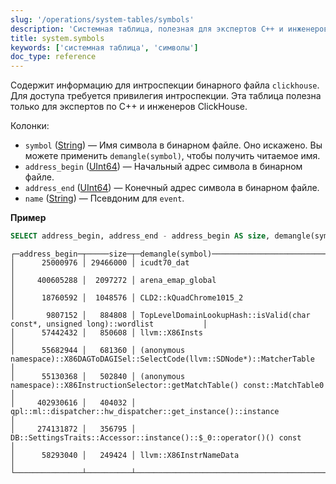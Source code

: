 ```yaml
---
slug: '/operations/system-tables/symbols'
description: 'Системная таблица, полезная для экспертов C++ и инженеров ClickHouse,'
title: system.symbols
keywords: ['системная таблица', 'символы']
doc_type: reference
---
```

Содержит информацию для интроспекции бинарного файла `clickhouse`. Для доступа требуется привилегия интроспекции. Эта таблица полезна только для экспертов по C++ и инженеров ClickHouse.

Колонки:

- `symbol` ([String](../../sql-reference/data-types/string.md)) — Имя символа в бинарном файле. Оно искажено. Вы можете применить `demangle(symbol)`, чтобы получить читаемое имя.
- `address_begin` ([UInt64](../../sql-reference/data-types/int-uint.md)) — Начальный адрес символа в бинарном файле.
- `address_end` ([UInt64](../../sql-reference/data-types/int-uint.md)) — Конечный адрес символа в бинарном файле.
- `name` ([String](../../sql-reference/data-types/string.md)) — Псевдоним для `event`.

**Пример**

```sql
SELECT address_begin, address_end - address_begin AS size, demangle(symbol) FROM system.symbols ORDER BY size DESC LIMIT 10
```

```text
┌─address_begin─┬─────size─┬─demangle(symbol)──────────────────────────────────────────────────────────────────┐
│      25000976 │ 29466000 │ icudt70_dat                                                                       │
│     400605288 │  2097272 │ arena_emap_global                                                                 │
│      18760592 │  1048576 │ CLD2::kQuadChrome1015_2                                                           │
│       9807152 │   884808 │ TopLevelDomainLookupHash::isValid(char const*, unsigned long)::wordlist           │
│      57442432 │   850608 │ llvm::X86Insts                                                                    │
│      55682944 │   681360 │ (anonymous namespace)::X86DAGToDAGISel::SelectCode(llvm::SDNode*)::MatcherTable   │
│      55130368 │   502840 │ (anonymous namespace)::X86InstructionSelector::getMatchTable() const::MatchTable0 │
│     402930616 │   404032 │ qpl::ml::dispatcher::hw_dispatcher::get_instance()::instance                      │
│     274131872 │   356795 │ DB::SettingsTraits::Accessor::instance()::$_0::operator()() const                 │
│      58293040 │   249424 │ llvm::X86InstrNameData                                                            │
└───────────────┴──────────┴───────────────────────────────────────────────────────────────────────────────────┘
```